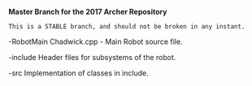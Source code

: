 
**Master Branch for the 2017 Archer Repository**

	This is a STABLE branch, and should not be broken in any instant.

-RobotMain
	Chadwick.cpp - Main Robot source file.

-include
	Header files for subsystems of the robot.

-src
	Implementation of classes in include.
